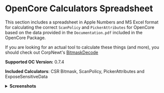 # OpenCore Calculators Spreadsheet

This section includes a spreadsheet in Apple Numbers and MS Excel format for calculating the correct `ScanPolicy` and `PickerAttributes` for OpenCore based on the data provided in the `Documentation.pdf` included in the OpenCore Package. 

If you are looking for an actual tool to calculate these things (and more), you should check out CorpNewt's [BitmaskDecode](https://github.com/corpnewt/BitmaskDecode) 

**Supported OC Version:** 0.7.4

**Included Calculators**: CSR Bitmask, ScanPolicy, PickerAttributes and ExposeSensitiveData

<details>
<summary><strong>Screenshots</strong></summary>

![Bildschirmfoto](https://user-images.githubusercontent.com/76865553/134348900-39b8b39f-d270-4b60-9aed-9828df329b44.png)
  
![Bildschirmfoto 1](https://user-images.githubusercontent.com/76865553/134348928-ee19f359-c8fd-4e16-a99e-2cd652c9c64b.png)
  
![Bildschirmfoto 2](https://user-images.githubusercontent.com/76865553/134348939-d3eac5b2-02d3-4b98-9652-4ef52bde0c0d.png)
  
![Bildschirmfoto 3](https://user-images.githubusercontent.com/76865553/134348951-c113b897-74aa-4bd1-8b46-0973119ed5e2.png)
  
![Bildschirmfoto 4](https://user-images.githubusercontent.com/76865553/134348958-481e2632-d417-416f-ad0b-14158137149f.png)
  
</details>
